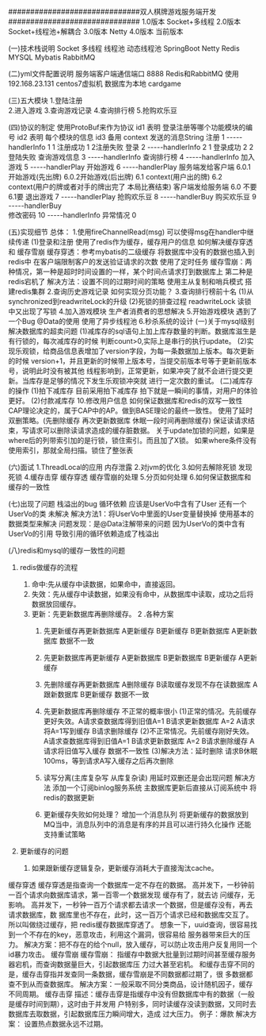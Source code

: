 ##############################双人棋牌游戏服务端开发##############################
1.0版本  Socket+多线程
2.0版本  Socket+线程池+解耦合
3.0版本  Netty
4.0版本  当前版本

(一)技术栈说明
    Socket   多线程  线程池  动态线程池
    SpringBoot  Netty  Redis  MYSQL  Mybatis  RabbitMQ  

(二)yml文件配置说明
    服务端客户端通信端口 8888
    Redis和RabbitMQ 使用192.168.23.131 centos7虚拟机
    数据库为本地 cardgame

(三)五大模块 
    1.登陆注册  
    2.进入游戏
    3.查询游戏记录
    4.查询排行榜
    5.抢购欢乐豆  

(四)协议的制定
    使用ProtoBuf来作为协议
    id1   表明  登录注册等哪个功能模块的编号
    id2   表明  每个模块的信息
    id3   备用
    context   发送的消息String
    注册         1   -----handlerInfo   1  1 注册成功   1  2注册失败
    登录         2   -----handlerInfo   2  1 登录成功   2  2登陆失败
    查询游戏信息   3   -----handlerInfo
    查询排行榜    4   -----handlerInfo
    加入游戏     5    -----handlerPlay
    开始游戏     6    -----handlerPlay    服务端发给客户端  6.0.1 开始游戏(先出牌)  6.0.2开始游戏(后出牌)   6.1 context(用户出的牌)   6.2 context(用户的牌或者对手的牌出完了 本局比赛结束)
                                         客户端发给服务端  6.0 不要    6.1要
    退出游戏     7    -----handlerPlay
    抢购欢乐豆   8    -----handlerBuy
    购买欢乐豆   9    -----handlerBuy    
    修改密码     10   -----handlerInfo
    异常情况      0

(五)实现细节
    总体：
    1.使用fireChannelRead(msg) 可以使得msg在handler中继续传递
    (1)登录和注册
        使用了redis作为缓存，缓存用户的信息
        如何解决缓存穿透 和 缓存雪崩
        缓存穿透：参考mybatis的二级缓存  将数据库中没有的数据也插入到redis中
            在客户端限制客户的发送验证请求的次数 使用了定时任务
        缓存雪崩：两种情况，第一种是超时时间设置的一样，某个时间点请求打到数据库上
            第二种是redis宕机了
            解决方法：设置不同的过期时间的策略
                    使用主从复制和哨兵模式 搭建redis集群
    2.查询历史游戏记录
        如何实现分页功能？
    3.查询排行榜前十名
        (1)从synchronized到readwriteLock的升级
        (2)死锁的排查过程   readwriteLock 读锁中又出现了写锁
    4.加入游戏模块
        生产者消费者的思想解决
    5.开始游戏模块
        遇到了一个Bug @Data的使用
	    使用了异步线程池
    6.秒杀系统的设计
        (一)关于mysql级别解决数据库的超卖问题
            (1)减库存的sql语句上加上库存数量的判断。数据库滋生是有行锁的，每次减库存的时候
            判断count>0,实际上是串行的执行update。
            (2)实现乐观锁，给商品信息表增加了version字段，为每一条数据加上版本。每次更新的时候
            version+1，并且更新的时候带上版本号，当提交前版本号等于更新前版本号，说明此时没有被其他
            线程影响到，正常更新，如果冲突了就不会进行提交更新。当库存是足够的情况下发生乐观锁冲突就
            进行一定次数的重试。
        (二)减库存的操作
            (1)拍下减库存   目前采用拍下减库存 拍下就是一瞬间的事情，对用户的体验更好。
            (2)付款减库存
    10.修改用户信息  如何保证数据库和redis的双写一致性
        CAP理论决定的，属于CAP中的AP。做到BASE理论的最终一致性。
        使用了延时双删策略。(先删除缓存 再次更新数据库  休眠一段时间再删除缓存)
        保证读请求结束，写请求可以删除读请求造成的缓存脏数据。
        关于update加锁的问题，如果是where后的列带索引加的是行锁，锁住索引。而且加了X锁。
        如果where条件没有使用索引，那就全局扫描。锁住了整张表

        

    


(六)面试
    1.ThreadLocal的应用  内存泄露
    2.对jvm的优化
    3.如何去解除死锁 发现死锁
    4.缓存击穿  缓存穿透 缓存雪崩的处理
    5.分页如何处理
    6.如何保证数据库和缓存的一致性

(七)出现了问题 栈溢出的bug 循环依赖
    应该是UserVo中含有了User 还有一个UserVo的类
    未解决
    解决方法1：将UserVo中里面的User变量替换掉
    使用基本的数据类型来解决
    问题发现：是@Data注解带来的问题 因为UserVo的类中含有UserVo的引用 导致引用的循环依赖造成了栈溢出

(八)redis和mysql的缓存一致性的问题
1. redis做缓存的流程  
   1. 命中:先从缓存中读数据，如果命中，直接返回。
   2. 失效：先从缓存中读数据，如果没有命中，从数据库中读取，成功之后将数据放回缓存。
   3. 更新：先更新数据库再删除缓存。
2 .各种方案
      1. 先更新缓存再更新数据库  A更新缓存 B更新缓存 B更新数据库  A更新数据库 数据不一致
      2. 先更新数据库再更新缓存  A更新数据库 B更新数据库  B更新缓存  A更新缓存
      3. 先删除缓存再更新数据库  A删除缓存   B读取缓存发现不存在读数据库  A跟新数据库 B更新缓存  数据不一致
      4. 先更新数据库再删除缓存
         不正常的概率很小
         (1)正常的情况。先前缓存更好失效。A请求查数据库得到旧值A=1  B请求更新数据库 A=2  A请求将A=1写到缓存  B请求删除缓存
         (2)不正常情况。先前缓存刚好失效。A请求查数据库得到旧值A=1  B请求更新数据库 A=2  B请求删除缓存   A请求将旧值写入缓存 数据不一致性
         (3)解决方法：延时删除  请求B休眠100ms，等到请求A写入缓存之后再次删除
        
      5. 读写分离(主库复杂写 从库复杂读)
      用延时双删还是会出现问题
      解决方法 添加一个订阅binlog服务系统 主数据库更新后直接从订阅系统中 将redis的数据更新
      
      6. 更新缓存失败如何处理？
      增加一个消息队列 将更新缓存的数据放到MQ当中，消息队列中的消息是有序的并且可以进行持久化操作
      还能支持重试策略

3. 更新缓存的问题
   1. 如果跟新缓存逻辑复杂，更新缓存消耗大于直接淘汰cache。




缓存穿透
缓存穿透是指查询⼀个数据库⼀定不存在的数据。
⾼并发下，⼀秒钟前⼀百个请求向数据库请求，第⼀百零⼀个数据发现 缓存有了，就去访
问缓存，⽆影响。
⾼并发下，⼀秒钟⼀百万个请求都去请求⼀个数据，但是缓存没有，再去请求数据库，数
据库⾥也不存在，此时，这⼀百万个请求已经和数据库交互了。所以叫做绕过缓存，把
redis缓存数据库穿透了。
想象⼀下，uuid查询，很容易找到⼀个不存在的key，恶意攻击，利⽤这个漏洞，很容易给
服务器带来巨⼤的压⼒。
解决⽅案：把不存在的给个null，放⼊缓存，可以防⽌攻击⽤户反复⽤同⼀个id暴⼒攻击。
缓存雪崩
缓存雪崩：
指缓存中数据⼤批量到过期时间甚⾄缓存服务器宕机，⽽查询数据量巨⼤，引起数据库压
⼒过⼤甚⾄宕机。
和缓存击穿不同的是，缓存击穿指并发查同⼀条数据，缓存雪崩是不同数据都过期了，很
多数据都查不到从⽽查数据库。
解决⽅案：⼀般采取不同分类商品，设计随机因⼦，缓存不同周期。
缓存击穿
描述：缓存击穿是指缓存中没有但数据库中有的数据（⼀般是缓存时间到期），这时由于并发⽤
户特别多，同时读缓存没读到数据，⼜同时去数据库去取数据，引起数据库压⼒瞬间增⼤，造成
过⼤压⼒。
例⼦：爆款
解决⽅案：
设置热点数据永远不过期。